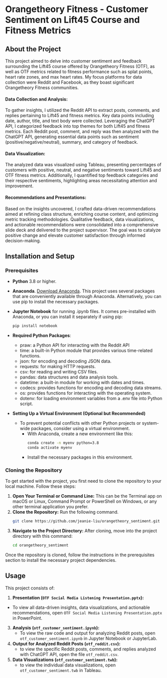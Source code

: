 # Orangetheory Fitness - Customer Sentiment on Lift45 Course and Fitness Metrics

## About the Project
This project aimed to delve into customer sentiment and feedback surrounding the Lift45 course offered by Orangetheory Fitness (OTF), as well as OTF metrics related to fitness performance such as splat points, heart rate zones, and max heart rates. My focus platforms for data collection were Reddit and Facebook, as they boast significant Orangetheory Fitness communities.

#### Data Collection and Analysis:
To gather insights, I utilized the Reddit API to extract posts, comments, and replies pertaining to Lift45 and fitness metrics. Key data points including date, author, title, and text body were collected. Leveraging the ChatGPT API, I categorized feedback into top themes for both Lift45 and fitness metrics. Each Reddit post, comment, and reply was then analyzed with the ChatGPT API, generating essential data points such as sentiment (positive/negative/neutral), summary, and category of feedback.

#### Data Visualization:
The analyzed data was visualized using Tableau, presenting percentages of customers with positive, neutral, and negative sentiments toward Lift45 and OTF fitness metrics. Additionally, I quantified top feedback categories and their respective sentiments, highlighting areas necessitating attention and improvement.

#### Recommendations and Presentations:
Based on the insights uncovered, I crafted data-driven recommendations aimed at refining class structure, enriching course content, and optimizing metric tracking methodologies. Qualitative feedback, data visualizations, and actionable recommendations were consolidated into a comprehensive slide deck and delivered to the project supervisor. The goal was to catalyze positive change and elevate customer satisfaction through informed decision-making.

## Installation and Setup
### Prerequisites
* **Python** 3.8 or higher.
* **Anaconda**. [Download Anaconda](https://www.anaconda.com/download). This project uses several packages that are conveniently available through Anaconda. Alternatively, you can use pip to install the necessary packages.
* **Jupyter Notebook** for running .ipynb files. It comes pre-installed with Anaconda, or you can install it separately if using pip:
  ```bash
  pip install notebook
  ```
* **Required Python Packages**:
  * praw: a Python API for interacting with the Reddit API
  * time: a built-in Python module that provides various time-related functions.
  * json: for encoding and decoding JSON data.
  * requests: for making HTTP requests.
  * csv: for reading and writing CSV files.
  * pandas: data structures and data analysis tools.
  * datetime: a built-in module for working with dates and times.
  * codecs: provides functions for encoding and decoding data streams.
  * os: provides functions for interacting with the operating system.
  * dotenv: for loading environment variables from a .env file into Python script.
 
* **Setting Up a Virtual Environment (Optional but Recommended)**
  * To prevent potential conflicts with other Python projects or system-wide packages, consider using a virtual environment.
    * With Anaconda, create a new environment like this:
      ```bash
      conda create -n myenv python=3.8
      conda activate myenv
      ```
    * Install the necessary packages in this environment.
   
### Cloning the Repository
To get started with the project, you first need to clone the repository to your local machine. Follow these steps:
1. **Open Your Terminal or Command Line:** This can be the Terminal app on macOS or Linux, Command Prompt or PowerShell on Windows, or any other terminal application you prefer.
2. **Clone the Repository:** Run the following command.
   ```bash
   git clone https://github.com/jeanie-liu/orangetheory_sentiment.git
   ```
3. **Navigate to the Project Directory:** After cloning, move into the project directory with this command:
   ```bash
   cd orangetheory_sentiment
   ```
Once the repository is cloned, follow the instructions in the prerequisites section to install the necessary project dependencies.

## Usage

This project consists of:

1. **Presentation (`OTF Social Media Listening Presentation.pptx`):**
  - To view all data-driven insights, data visualizations, and actionable recommendations, open `OTF Social Media Listening Presentation.pptx` in PowerPoint.
3. **Analysis (`otf_customer_sentiment.ipynb`):**
   - To view the raw code and output for analyzing Reddit posts, open `otf_customer_sentiment.ipynb` in Jupyter Notebook or JupyterLab.
4. **Output for Analyzed Reddit Posts (`otf_reddit.csv`):**
   - to view the specific Reddit posts, comments, and replies analyzed with ChatGPT API, open the file `otf_reddit.csv`.
5. **Data Visualizations (`otf_customer_sentiment.twb`):**
   - to view the individual data visualizations, open `otf_customer_sentiment.twb` in Tableau. 



